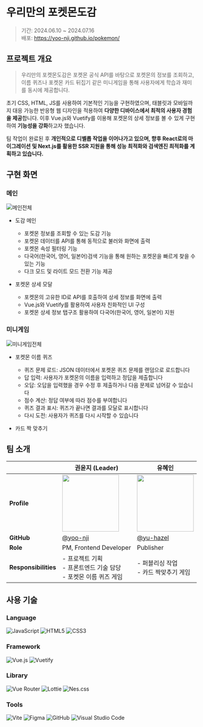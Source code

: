 # 우리만의 포켓몬도감

>기간: 2024.06.10 ~ 2024.07.16<br>
배포: https://yoo-nji.github.io/pokemon/


## 프로젝트 개요
>우리만의 포켓몬도감은 포켓몬 공식 API를 바탕으로 포켓몬의 정보를 조회하고, 이름 퀴즈나 포켓몬 카드 뒤집기 같은 미니게임을 통해 사용자에게 학습과 재미를 동시에 제공합니다. 

초기 CSS, HTML, JS를 사용하여 기본적인 기능을 구현하였으며, 태블릿과 모바일까지 대응 가능한 반응형 웹 디자인을 적용하여 **다양한 디바이스에서 최적의 사용자 경험을 제공**합니다. 이후 Vue.js와 Vuetify를 이용해 포켓몬의 상세 정보를 볼 수 있게 구현하여 **기능성을 강화**하고자 했습니다.

팀 작업이 완료된 후 **개인적으로 디벨롭 작업을 이어나가고 있으며, 향후 React로의 마이그레이션 및 Next.js를 활용한 SSR 지원을 통해 성능 최적화와 검색엔진 최적화를 계획하고 있습니다.**


## 구현 화면
### 메인
<img src="https://github.com/user-attachments/assets/1e4d40e4-c015-4d32-b7e0-95d9517358c9" alt="메인전체" style="margin:0 auto">

* 도감 메인
  * 포켓몬 정보를 조회할 수 있는 도감 기능
  * 포켓몬 데이터를 API를 통해 동적으로 불러와 화면에 출력
  * 포켓몬 속성 필터링 기능
  * 다국어(한국어, 영어, 일본어)검색 기능을 통해 원하는 포켓몬을 빠르게 찾을 수 있는 기능
  * 다크 모드 및 라이트 모드 전환 기능 제공

* 포켓몬 상세 모달
  * 포켓몬의 고유한 ID로 API를 호출하여 상세 정보를 화면에 출력
  * Vue.js와 Vuetify를 활용하여 사용자 친화적인 UI 구성
  * 포켓몬 상세 정보 탭구조 활용하여 다국어(한국어, 영어, 일본어) 지원

### 미니게임
<img src="https://github.com/user-attachments/assets/249ea95c-45bb-46f0-a660-fa05f262fd28" alt="미니게임전체" style="margin:0 auto">

* 포켓몬 이름 퀴즈
  * 퀴즈 문제 로드: JSON 데이터에서 포켓몬 퀴즈 문제를 랜덤으로 로드합니다
  * 답 입력: 사용자가 포켓몬의 이름을 입력하고 정답을 제출합니다
  * 오답: 오답을 입력했을 경우 수정 후 제출하거나 다음 문제로 넘어갈 수 있습니다
  * 점수 계산: 정답 여부에 따라 점수를 부여합니다
  * 퀴즈 결과 표시: 퀴즈가 끝나면 결과를 모달로 표시합니다
  * 다시 도전: 사용자가 퀴즈를 다시 시작할 수 있습니다

* 카드 짝 맞추기



## 팀 소개
|  | 권윤지 (Leader) | 유혜인 |
| --- | --- | --- |
| **Profile** | <img src="https://github.com/user-attachments/assets/2fd07733-8316-4c97-8f4e-fd66c0e82fb6" width="150" height="150"> | <img src="https://github.com/user-attachments/assets/b5a24df4-177b-4fde-a5a8-a54d04570032" width="150" height="150"> |
| **GitHub** | [@yoo-nji](https://github.com/yoo-nji) | [@yu-hazel](https://github.com/yu-hazel) |
| **Role** | PM, Frontend Developer | Publisher |
| **Responsibilities** | - 프로젝트 기획 <br> - 프론트엔드 기술 담당 <br> - 포켓몬 이름 퀴즈 게임 | - 퍼블리싱 작업 <br> - 카드 짝맞추기 게임 |

## 사용 기술
### Language
![JavaScript](https://img.shields.io/badge/javascript-%23323330.svg?style=for-the-badge&logo=javascript&logoColor=%23F7DF1E)
![HTML5](https://img.shields.io/badge/html5-%23E34F26.svg?style=for-the-badge&logo=html5&logoColor=white)
![CSS3](https://img.shields.io/badge/css3-%231572B6.svg?style=for-the-badge&logo=css3&logoColor=white)

### Framework
![Vue.js](https://img.shields.io/badge/vuejs-%2335495e.svg?style=for-the-badge&logo=vuedotjs&logoColor=%234FC08D)
![Vuetify](https://img.shields.io/badge/Vuetify-1867C0?style=for-the-badge&logo=vuetify&logoColor=AEDDFF)

### Library
![Vue Router](https://img.shields.io/badge/vue--router-%234FC08D.svg?style=for-the-badge&logo=vue.js&logoColor=white)
![Lottie](https://img.shields.io/badge/Lottie-%2300C7B7.svg?style=for-the-badge&logo=lottie&logoColor=white)
![Nes.css](https://img.shields.io/badge/nes.css-%23E34F26.svg?style=for-the-badge&logo=nes.css&logoColor=white)

### Tools
![Vite](https://img.shields.io/badge/vite-%23646CFF.svg?style=for-the-badge&logo=vite&logoColor=white)
![Figma](https://img.shields.io/badge/figma-%23F24E1E.svg?style=for-the-badge&logo=figma&logoColor=white)
![GitHub](https://img.shields.io/badge/github-%23121011.svg?style=for-the-badge&logo=github&logoColor=white)
![Visual Studio Code](https://img.shields.io/badge/VisualStudioCode-%23007ACC.svg?style=for-the-badge&logo=visual-studio-code&logoColor=white)




